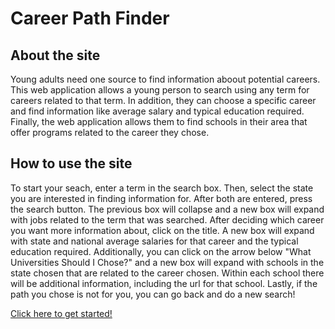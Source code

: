 # Career Path Finder

## About the site

Young adults need one source to find information aboout potential careers. This web application allows a young person to search using any term for careers related to that term. In addition, they can choose a specific career and find information like average salary and typical education required. Finally, the web application allows them to find schools in their area that offer programs related to the career they chose.

## How to use the site

To start your seach, enter a term in the search box. Then, select the state you are interested in finding information for. After both are entered, press the search button. The previous box will collapse and a new box will expand with jobs related to the term that was searched. After deciding which career you want more information about, click on the title. A new box will expand with state and national average salaries for that career and the typical education required. Additionally, you can click on the arrow below "What Universities Should I Chose?" and a new box will expand with schools in the state chosen that are related to the career chosen. Within each school there will be additional information, including the url for that school. Lastly, if the path you chose is not for you, you can go back and do a new search!

[Click here to get started!](https://kirdmnky.github.io/project-one/)
